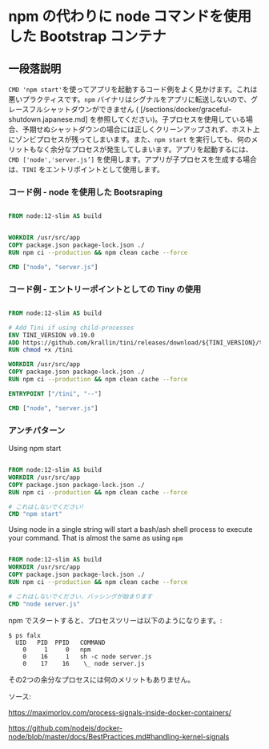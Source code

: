 # npm の代わりに node コマンドを使用した Bootstrap コンテナ

## 一段落説明

`CMD 'npm start'`を使ってアプリを起動するコード例をよく見かけます。これは悪いプラクティスです。`npm` バイナリはシグナルをアプリに転送しないので、グレースフルシャットダウンができません ( [/sections/docker/graceful-shutdown.japanese.md] を参照してください)。子プロセスを使用している場合、予期せぬシャットダウンの場合には正しくクリーンアップされず、ホスト上にゾンビプロセスが残ってしまいます。また、`npm start` を実行しても、何のメリットもなく余分なプロセスが発生してしまいます。アプリを起動するには、`CMD ['node','server.js’]` を使用します。アプリが子プロセスを生成する場合は、`TINI` をエントリポイントとして使用します。

### コード例 - node を使用した Bootsraping

```dockerfile

FROM node:12-slim AS build


WORKDIR /usr/src/app
COPY package.json package-lock.json ./
RUN npm ci --production && npm clean cache --force

CMD ["node", "server.js"]
```


### コード例 - エントリーポイントとしての Tiny の使用

```dockerfile

FROM node:12-slim AS build

# Add Tini if using child-processes
ENV TINI_VERSION v0.19.0
ADD https://github.com/krallin/tini/releases/download/${TINI_VERSION}/tini /tini
RUN chmod +x /tini

WORKDIR /usr/src/app
COPY package.json package-lock.json ./
RUN npm ci --production && npm clean cache --force

ENTRYPOINT ["/tini", "--"]

CMD ["node", "server.js"]
```

### アンチパターン

Using npm start
```dockerfile

FROM node:12-slim AS build
WORKDIR /usr/src/app
COPY package.json package-lock.json ./
RUN npm ci --production && npm clean cache --force

# これはしないでください!
CMD "npm start"
```

Using node in a single string will start a bash/ash shell process to execute your command. That is almost the same as using `npm`

```dockerfile

FROM node:12-slim AS build
WORKDIR /usr/src/app
COPY package.json package-lock.json ./
RUN npm ci --production && npm clean cache --force

# これはしないでください、バッシングが始まります
CMD "node server.js"
```

npm でスタートすると、プロセスツリーは以下のようになります。:
```
$ ps falx
  UID   PID  PPID   COMMAND
    0     1     0   npm
    0    16     1   sh -c node server.js
    0    17    16    \_ node server.js
```
その2つの余分なプロセスには何のメリットもありません。

ソース:


https://maximorlov.com/process-signals-inside-docker-containers/


https://github.com/nodejs/docker-node/blob/master/docs/BestPractices.md#handling-kernel-signals
